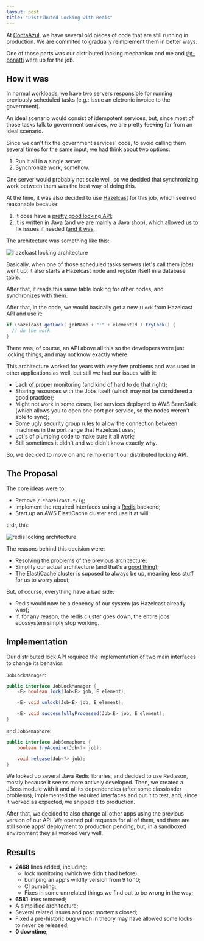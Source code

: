 ```yaml
---
layout: post
title: "Distributed Locking with Redis"
---
```


At [ContaAzul][], we have several old pieces of code that are still running
in production. We are commited to gradually reimplement them in better ways.

One of those parts was our distributed locking mechanism and me and
[@t-bonatti](https://github.com/t-bonatti) were up for the job.

[ContaAzul]: http://contaazul.com

## How it was

In normal workloads, we have two servers responsible for running previously
scheduled tasks (e.g.: issue an eletronic invoice to the government).

An ideal scenario would consist of idempotent services, but, since most
of those tasks talk to government services, we are pretty ~~fucking~~ far from
an ideal scenario.

Since we can't fix the government services' code, to avoid calling them
several times for the same input, we had think about two options:

1. Run it all in a single server;
2. Synchronize work, somehow.

One server would probably not scale well, so we decided that
synchronizing work between them was the best way of doing this.

At the time, it was also decided to use [Hazelcast][] for this job,
which seemed reasonable because:

1. It does have a [pretty good locking API](http://docs.hazelcast.org/docs/3.5/manual/html/lock.html);
2. It is written in Java (and we are mainly a Java shop), which allowed us
to fix issues if needed ([and it was][hazel-issue].

The architecture was something like this:

![hazelcast locking architecture](https://cloud.githubusercontent.com/assets/245435/19310039/8f6e39ce-905e-11e6-9f16-8f23e750f088.png)

Basically, when one of those scheduled tasks servers (let's call them _jobs_)
went up, it also starts a Hazelcast node and register itself in a database
table.

After that, it reads this same table looking for other nodes, and synchronizes
with them.

After that, in the code, we would basically get a new `ILock` from Hazelcast
API and use it:

```java
if (hazelcast.getLock( jobName + ":" + elementId ).tryLock() {
  // do the work
}
```

There was, of course, an API above all this so the developers were just
locking things, and may not know exactly where.

This architecture worked for years with very few problems and was used in
other applications as well, but still we had our issues with it:

- Lack of proper monitoring (and kind of hard to do that right);
- Sharing resources with the Jobs itself (which may not be considered a good
practice);
- Might not work in some cases, like services deployed to AWS BeanStalk (which
allows you to open one port per service, so the nodes weren't able to sync);
- Some ugly security group rules to allow the connection between machines
in the port range that Hazelcast uses;
- Lot's of plumbing code to make sure it all work;
- Still sometimes it didn't and we didn't know exactly why.

So, we decided to move on and reimplement our distributed locking API.

[hazel-issue]: https://github.com/hazelcast/hazelcast/issues/2217
[Hazelcast]: https://hazelcast.com/

## The Proposal

The core ideas were to:

- Remove `/.*hazelcast.*/ig`;
- Implement the required interfaces using a [Redis][] backend;
- Start up an AWS ElastiCache cluster and use it at will.

tl;dr, this:

![redis locking architecture](https://cloud.githubusercontent.com/assets/245435/19310049/943dd7de-905e-11e6-9c74-7c681de2dcd7.png)

The reasons behind this decision were:

- Resolving the problems of the previous architecture;
- Simplify our actual architecture (and that's a [good thing][simple]);
- The ElastiCache cluster is suposed to always be up, meaning less stuff
for us to worry about;

But, of course, everything have a bad side:

- Redis would now be a depency of our system (as Hazelcast already was);
- If, for any reason, the redis cluster goes down, the entire jobs ecossystem
simply stop working.

[simple]: https://medium.com/production-ready/simplicity-a-prerequisite-for-reliability-8d000f8d18df#.mv1o3i807
[Redis]: https://redis.io/

## Implementation

Our distributed lock API required the implementation of two main interfaces
to change its behavior:

`JobLockManager`:

```java
public interface JobLockManager {
	<E> boolean lock(Job<E> job, E element);

	<E> void unlock(Job<E> job, E element);

	<E> void successfullyProcessed(Job<E> job, E element);
}
```

and `JobSemaphore`:

```java
public interface JobSemaphore {
	boolean tryAcquire(Job<?> job);

	void release(Job<?> job);
}
```

We looked up several Java Redis libraries, and decided to use Redisson,
mostly because it seems more actively developed. Then, we created a JBoss
module with it and all its dependencies (after some classloader problems),
implemented the required interfaces and put it to test, and, since it
worked as expected, we shipped it to production.

After that, we decided to also change all other apps using the previous
version of our API. We opened pull requests for all of them, and there are
still some apps' deployment to production pending, but, in a sandboxed
environment they all worked very well.

## Results

- **2468** lines added, including:
  - lock monitoring (which we didn't had before);
  - bumping an app's wildfly version from 9 to 10;
  - CI pumbling;
  - Fixes in some unrrelated things we find out to be wrong in the way;
- **6581** lines removed;
- A simplified architecture;
- Several related issues and post mortems closed;
- Fixed a pre-historic bug which in theory may have allowed some locks
to never be released;
- **0 downtime**;

